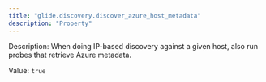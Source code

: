 ```yaml
---
title: "glide.discovery.discover_azure_host_metadata"
description: "Property"
---
```


Description: When doing IP-based discovery against a given host, also run probes that retrieve Azure metadata.

Value: `true`